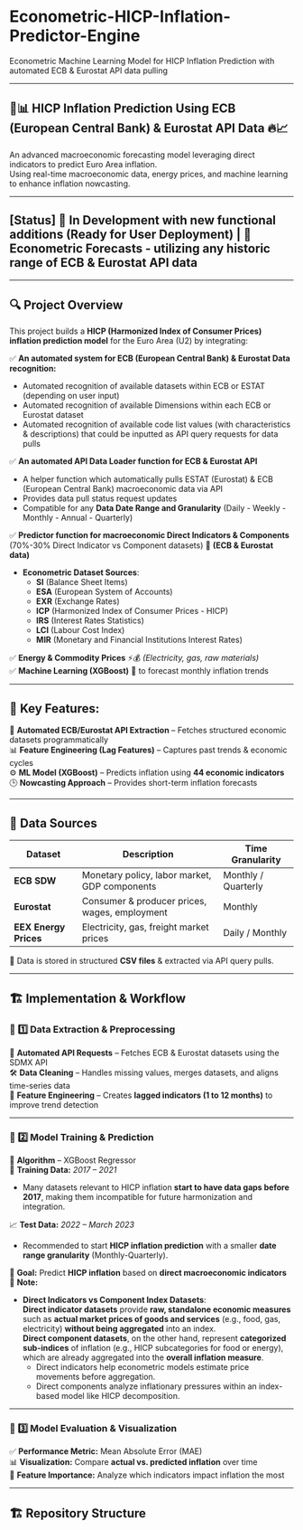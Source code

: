 # Econometric-HICP-Inflation-Predictor-Engine  
Econometric Machine Learning Model for HICP Inflation Prediction with automated ECB & Eurostat API data pulling  

---

## 🏦📊 HICP Inflation Prediction Using ECB (European Central Bank) & Eurostat API Data 🔥📈  
An advanced macroeconomic forecasting model leveraging direct indicators to predict Euro Area inflation.  
Using real-time macroeconomic data, energy prices, and machine learning to enhance inflation nowcasting.  

---

## **[Status]** 🚀 In Development with new functional additions (Ready for User Deployment) | 📅 Econometric Forecasts - utilizing any historic range of ECB & Eurostat API data  

---

## 🔍 **Project Overview**  
This project builds a **HICP (Harmonized Index of Consumer Prices) inflation prediction model** for the Euro Area (U2) by integrating:

✅ **An automated system for ECB (European Central Bank) & Eurostat Data recognition:**  
   - Automated recognition of available datasets within ECB or ESTAT (depending on user input)  
   - Automated recognition of available Dimensions within each ECB or Eurostat dataset  
   - Automated recognition of available code list values (with characteristics & descriptions) that could be inputted as API query requests for data pulls  

✅ **An automated API Data Loader function for ECB & Eurostat API**  
   - A helper function which automatically pulls ESTAT (Eurostat) & ECB (European Central Bank) macroeconomic data via API  
   - Provides data pull status request updates  
   - Compatible for any **Data Date Range and Granularity** (Daily - Weekly - Monthly - Annual - Quarterly)  

✅ **Predictor function for macroeconomic Direct Indicators & Components** (70%-30% Direct Indicator vs Component datasets) 🏦 **(ECB & Eurostat data)**  
   - **Econometric Dataset Sources**:  
     - **SI** (Balance Sheet Items)  
     - **ESA** (European System of Accounts)  
     - **EXR** (Exchange Rates)  
     - **ICP** (Harmonized Index of Consumer Prices - HICP)  
     - **IRS** (Interest Rates Statistics)  
     - **LCI** (Labour Cost Index)  
     - **MIR** (Monetary and Financial Institutions Interest Rates)  

✅ **Energy & Commodity Prices** ⚡💰 *(Electricity, gas, raw materials)*  
✅ **Machine Learning (XGBoost)** 🤖 to forecast monthly inflation trends  

---

## 🔗 **Key Features:**  
📡 **Automated ECB/Eurostat API Extraction** – Fetches structured economic datasets programmatically  
📊 **Feature Engineering (Lag Features)** – Captures past trends & economic cycles  
⚙️ **ML Model (XGBoost)** – Predicts inflation using **44 economic indicators**  
🕒 **Nowcasting Approach** – Provides short-term inflation forecasts  

---

## 📂 **Data Sources**  
| Dataset         | Description                                        | Time Granularity  |  
|----------------|----------------------------------------------------|-------------------|  
| **ECB SDW**    | Monetary policy, labor market, GDP components     | Monthly / Quarterly |  
| **Eurostat**   | Consumer & producer prices, wages, employment     | Monthly            |  
| **EEX Energy Prices** | Electricity, gas, freight market prices  | Daily / Monthly    |  

💾 Data is stored in structured **CSV files** & extracted via API query pulls.  

---

## 🏗️ **Implementation & Workflow**  

### 🔹 **1️⃣ Data Extraction & Preprocessing**  
📡 **Automated API Requests** – Fetches ECB & Eurostat datasets using the SDMX API  
🛠️ **Data Cleaning** – Handles missing values, merges datasets, and aligns time-series data  
📌 **Feature Engineering** – Creates **lagged indicators (1 to 12 months)** to improve trend detection  

---

### 🔹 **2️⃣ Model Training & Prediction**  
🚀 **Algorithm** – XGBoost Regressor  
🔢 **Training Data:** *2017 – 2021*  
   - Many datasets relevant to HICP inflation **start to have data gaps before 2017**, making them incompatible for future harmonization and integration.  

📈 **Test Data:** *2022 – March 2023*  
   - Recommended to start **HICP inflation prediction** with a smaller **date range granularity** (Monthly-Quarterly).  

🎯 **Goal:** Predict **HICP inflation** based on **direct macroeconomic indicators**  
📌 **Note:**  
   - **Direct Indicators vs Component Index Datasets**:  
     **Direct indicator datasets** provide **raw, standalone economic measures** such as **actual market prices of goods and services** (e.g., food, gas, electricity) **without being aggregated** into an index.  
     **Direct component datasets**, on the other hand, represent **categorized sub-indices** of inflation (e.g., HICP subcategories for food or energy), which are already aggregated into the **overall inflation measure**.  
     - Direct indicators help econometric models estimate price movements before aggregation.  
     - Direct components analyze inflationary pressures within an index-based model like HICP decomposition.  

---

### 🔹 **3️⃣ Model Evaluation & Visualization**  
✅ **Performance Metric:** Mean Absolute Error (MAE)  
📊 **Visualization:** Compare **actual vs. predicted inflation** over time  
📡 **Feature Importance:** Analyze which indicators impact inflation the most  

---

## 🏗️ **Repository Structure**  

